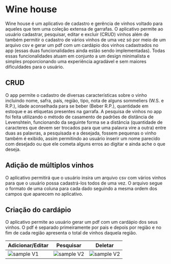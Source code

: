 # Wine house
  Wine house é um aplicativo de cadastro e gerência de vinhos voltado para aqueles que tem uma coleção extensa de garrafas. O aplicativo permite ao usuário cadastrar, pesquisar,  editar e excluir (CRUD) vinhos além de também permitir o cadastro de vários vinhos de uma vez só por meio de um arquivo csv e gerar um pdf com um cardápio dos vinhos cadastrados no app (essas duas funcionalidades ainda estão sendo implementadas). Todas essas funcionalidades atuam em conjunto a um design minimalista e simples proporcionando uma experiência agradável e sem maiores dificuldades para o usuário.

## CRUD
  O app permite o cadastro de diversas características sobre o vinho incluindo nome, safra, país, região, tipo, nota de alguns sommeliers (W.S. e R.P.), idade aconselhada para se beber (Beber R.P.), quantidade em estoque e as etiquetas presentes na garrafa. A pesquisa de vinhos no app foi feita utilizando o método de casamento de padrões de distância de Levenshtein, funcionando da seguinte forma se a distância (quantidade de caracteres que devem ser trocados para que uma palavra vire a outra) entre duas as palavras, a pesquisada e a desejada, fossem pequenas o vinho também é exibido, assim permitindo ao usuário inserir um nome parecido com desejado ou que ele cometa alguns erros ao digitar e ainda ache o que deseja.
  
## Adição de múltiplos vinhos
  O aplicativo permitirá que o usuário insira um arquivo csv com vários vinhos para que o usuário possa cadastrá-los todos de uma vez. O arquivo segue o formato de uma coluna para cada dado seguindo a mesma ordem dos campos que aparecem no aplicativo.
  
## Criação do cardápio
  O aplicativo permite ao usuário gerar um pdf com um cardápio dos seus vinhos. O pdf é separado primeiramente por pais e depois por região e no fim de cada região apresenta o total de vinhos daquela região.
  
|Adicionar/Editar|Pesquisar|Deletar|
| --- | --- | --- |
| ![sample V1](https://i.imgur.com/fljvBoP.gif) | ![sample V2](https://i.imgur.com/LaId0uP.gif) | ![sample V2](https://i.imgur.com/DPLsMQ2.gif) |
